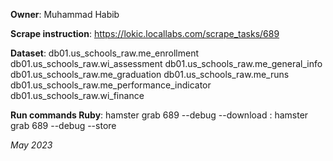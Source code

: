 **Owner**: Muhammad Habib

**Scrape instruction**: https://lokic.locallabs.com/scrape_tasks/689

**Dataset**: db01.us_schools_raw.me_enrollment
             db01.us_schools_raw.wi_assessment
             db01.us_schools_raw.me_general_info
             db01.us_schools_raw.me_graduation
             db01.us_schools_raw.me_runs
             db01.us_schools_raw.me_performance_indicator
             db01.us_schools_raw.wi_finance

**Run commands Ruby**: hamster grab 689 --debug --download
                     : hamster grab 689 --debug --store

_May 2023_
